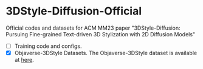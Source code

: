 # 3DStyle-Diffusion-Official
Official codes and datasets for ACM MM23 paper "3DStyle-Diffusion: Pursuing Fine-grained Text-driven 3D Stylization with 2D Diffusion Models"

- [ ] Training code and configs.
- [x] Objaverse-3DStyle Datasets. The Objaverse-3DStyle dataset is available at [here](https://drive.google.com/file/d/1wWTLRaCf1VEeFFZiaIGeAvapGCdHwkFu/view?usp=sharing).
